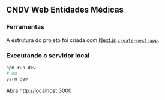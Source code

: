 ## CNDV Web Entidades Médicas

### Ferramentas
A estrutura do projeto foi criada com [Next.js](https://nextjs.org/) [`create-next-app`](https://github.com/vercel/next.js/tree/canary/packages/create-next-app).

### Executando o servidor local

```bash
npm run dev
# ou
yarn dev
```
Abra [http://localhost:3000](http://localhost:3000)